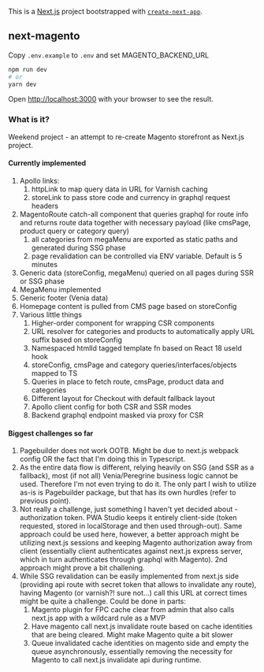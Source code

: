 This is a [Next.js](https://nextjs.org/) project bootstrapped with [`create-next-app`](https://github.com/vercel/next.js/tree/canary/packages/create-next-app).

## next-magento

Copy `.env.example` to `.env` and set MAGENTO_BACKEND_URL

```bash
npm run dev
# or
yarn dev
```

Open [http://localhost:3000](http://localhost:3000) with your browser to see the result.

### What is it?

Weekend project - an attempt to re-create Magento storefront as Next.js project.

#### Currently implemented

1. Apollo links:
   1. httpLink to map query data in URL for Varnish caching
   1. storeLink to pass store code and currency in graphql request headers
1. MagentoRoute catch-all component that queries graphql for route info and returns route data together with necessary payload (like cmsPage, product query or category query)
   1. all categories from megaMenu are exported as static paths and generated during SSG phase
   1. page revalidation can be controlled via ENV variable. Default is 5 minutes
1. Generic data (storeConfig, megaMenu) queried on all pages during SSR or SSG phase
1. MegaMenu implemented
1. Generic footer (Venia data)
1. Homepage content is pulled from CMS page based on storeConfig
1. Various little things
   1. Higher-order component for wrapping CSR components
   1. URL resolver for categories and products to automatically apply URL suffix based on storeConfig
   1. Namespaced htmlId tagged template fn based on React 18 useId hook
   1. storeConfig, cmsPage and category queries/interfaces/objects mapped to TS
   1. Queries in place to fetch route, cmsPage, product data and categories
   1. Different layout for Checkout with default fallback layout
   1. Apollo client config for both CSR and SSR modes
   1. Backend graphql endpoint masked via proxy for CSR

#### Biggest challenges so far

1. Pagebuilder does not work OOTB. Might be due to next.js webpack config OR the fact that I'm doing this in Typescript.
2. As the entire data flow is different, relying heavily on SSG (and SSR as a fallback), most (if not all) Venia/Peregrine business logic cannot be used. Therefore I'm not even trying to do it. The only part I wish to utilize as-is is Pagebuilder package, but that has its own hurdles (refer to previous point).
3. Not really a challenge, just something I haven't yet decided about - authorization token. PWA Studio keeps it entirely client-side (token requested, stored in localStorage and then used through-out). Same approach could be used here, however, a better approach might be utilizing next.js sessions and keeping Magento authorization away from client (essentially client authenticates against next.js express server, which in turn authenticates through graphql with Magento). 2nd approach might prove a bit challening.
4. While SSG revalidation can be easily implemented from next.js side (providing api route with secret token that allows to invalidate any route), having Magento (or varnish?! sure not...) call this URL at correct times might be quite a challenge. Could be done in parts:
   1. Magento plugin for FPC cache clear from admin that also calls next.js app with a wildcard rule as a MVP
   2. Have magento call next.js invalidate route based on cache identities that are being cleared. Might make Magento quite a bit slower
   3. Queue invalidated cache identities on magento side and empty the queue asynchronously, essentially removing the necessity for Magento to call next.js invalidate api during runtime.
